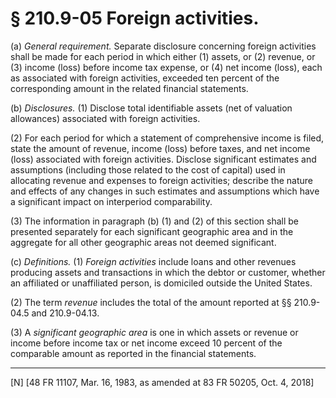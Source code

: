 # § 210.9-05   Foreign activities.

(a) *General requirement.* Separate disclosure concerning foreign activities shall be made for each period in which either (1) assets, or (2) revenue, or (3) income (loss) before income tax expense, or (4) net income (loss), each as associated with foreign activities, exceeded ten percent of the corresponding amount in the related financial statements.


(b) *Disclosures.* (1) Disclose total identifiable assets (net of valuation allowances) associated with foreign activities.


(2) For each period for which a statement of comprehensive income is filed, state the amount of revenue, income (loss) before taxes, and net income (loss) associated with foreign activities. Disclose significant estimates and assumptions (including those related to the cost of capital) used in allocating revenue and expenses to foreign activities; describe the nature and effects of any changes in such estimates and assumptions which have a significant impact on interperiod comparability.


(3) The information in paragraph (b) (1) and (2) of this section shall be presented separately for each significant geographic area and in the aggregate for all other geographic areas not deemed significant.


(c) *Definitions.* (1) *Foreign activities* include loans and other revenues producing assets and transactions in which the debtor or customer, whether an affiliated or unaffiliated person, is domiciled outside the United States.


(2) The term *revenue* includes the total of the amount reported at §§ 210.9-04.5 and 210.9-04.13.


(3) A *significant geographic area* is one in which assets or revenue or income before income tax or net income exceed 10 percent of the comparable amount as reported in the financial statements.



---

[N] [48 FR 11107, Mar. 16, 1983, as amended at 83 FR 50205, Oct. 4, 2018]




